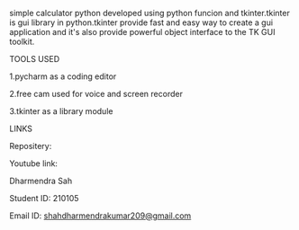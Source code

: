 simple calculator python developed using python funcion and tkinter.tkinter is gui library in python.tkinter provide fast and easy way to create a gui application and it's also provide powerful object interface to the TK GUI toolkit.

TOOLS USED

1.pycharm as a coding editor

2.free cam used for voice and screen recorder

3.tkinter as a library module

LINKS

Repositery:

Youtube link:

Dharmendra Sah

Student ID: 210105

Email ID: shahdharmendrakumar209@gmail.com
